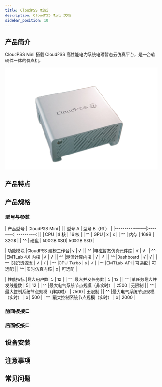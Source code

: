 ```yaml
---
title: CloudPSS Mini
description: CloudPSS Mini 文档
sidebar_position: 10
---
```



## 产品简介
CloudPSS Mini 搭载 CloudPSS 高性能电力系统电磁暂态云仿真平台，是一台软硬件一体的仿真机。  

![CloudPSS Mini =x300](./mini.png "CloudPSS Mini")  

## 产品特点

## 产品规格

### 型号与参数

|     产品型号   |    CloudPSS Mini    |
|              | 型号 A  |   型号 B（RT）     |
|----------------|:--------:| ----------:|
|       |  CPU   |  8 核 |   16 核 |
|   ^^  |  GPU   |   x  |   x    |
|   ^^  |  内存  | 16GB  |    32GB      |
|   ^^  |  硬盘  | 500GB SSD| 500GB SSD |

|  功能模块  |CloudPSS 建模工作台| √ | √ |
|     ^^    |电磁暂态仿真元件库  | √ | √ |
|     ^^    |EMTLab 4.0 内核    | √ | √ |
|     ^^    |潮流计算内核       | √ | √ |
|     ^^    |Dashboard         | √ | √ |
|     ^^    |知识资源库         | √ | √ |
|     ^^    |CPU-Turbo         | x | √ |
|     ^^    |EMTLab-API        | 可选配 | 可选配 |
|     ^^    |实时仿真内核       | x | 可选配 |

|  性能指标  |最大用户数| 5 | 12 |
|     ^^    |最大并发任务数  | 5 | 12 |
|     ^^    |单任务最大并发线程数     | 5 | 12 |
|     ^^    |最大电气系统节点规模（非实时）    | 2500 | 无限制 |
|     ^^    |最大控制系统节点规模（非实时） | 2500 | 无限制 |
|     ^^    |最大电气系统节点规模（实时）    | x | 500 |
|     ^^    |最大控制系统节点规模（实时） | x | 2000 |


### 前面板接口

### 后面板接口


## 设备安装

## 注意事项

## 常见问题

